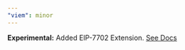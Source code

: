 ```yaml
---
"viem": minor
---
```


**Experimental:** Added EIP-7702 Extension. [See Docs](https://viem.sh/experimental/eip7702)

